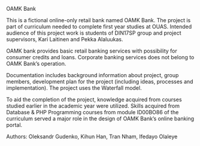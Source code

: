﻿OAMK Bank

This is a fictional online-only retail bank named OAMK Bank. The project is part of curriculum needed to complete first year studies at OUAS. Intended audience of this project work is students of DIN17SP group and project supervisors, Kari Laitinen and Pekka Alaluukas.

OAMK bank provides basic retail banking services with possibility for consumer credits and loans. Corporate banking services does not belong to OAMK Bank’s operation.

Documentation includes background information about project, group members, development plan for the project (including ideas, processes and implementation). The project uses the Waterfall model.

To aid the completion of the project, knowledge acquired from courses studied earlier in the academic year were utilized. Skills acquired from Database & PHP Programming courses from module ID00BO86 of the curriculum served a major role in the design of OAMK Bank’s online banking portal.

Authors: Oleksandr Gudenko, Kihun Han, Tran Nham, Ifedayo Olaleye
